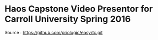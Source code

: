 # Haos Capstone Video Presentor for Carroll University Spring 2016



Source : https://github.com/priologic/easyrtc.git
